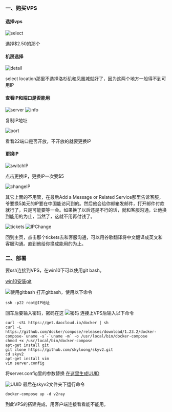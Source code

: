 ### 一、购买VPS
#### 选择vps
![select](https://github.com/skyloong/wow/blob/master/images/select.png)

选择$2.50的那个
#### 机房选择
![detail](https://github.com/skyloong/wow/blob/master/images/detail.png)

select location那里不选择洛杉矶和凤凰城就好了，因为这两个地方一般得不到可用IP

#### 查看IP和端口是否能用

![server](https://github.com/skyloong/wow/blob/master/images/server.png)
![info](https://github.com/skyloong/wow/blob/master/images/info.png)

复制IP地址

![port](https://github.com/skyloong/wow/blob/master/images/port.png)

看看22端口是否开放，不开放的就要更换IP
#### 更换IP
![switchIP](https://github.com/skyloong/wow/blob/master/images/switchIP.png)

点击更换IP，更换IP一次要$5

![changeIP](https://github.com/skyloong/wow/blob/master/images/changeIP.png)

其它上面的不用管，在最后Add a Message or Related Service那里告诉客服，爷要换5美元的IP要在中国能访问到的。然后他会给你邮箱发邮件，打开邮件付款就行了，只是可能要等一会。如果换了以后还是不行的话，就和客服沟通，让他换到能用的为止，当然了，这就不用再付钱了。

![tickets](https://github.com/skyloong/wow/blob/master/images/tickets.png)
![IPChange](https://github.com/skyloong/wow/blob/master/images/IpChange.png)

回到主页，点击那个tickets去和客服沟通，可以用谷歌翻译将中文翻译成英文和客服沟通。直到他给你换成能用的为止。
### 二、部署
要ssh连接到VPS，在win10下可以使用git bash。

[win10安装git](https://blog.csdn.net/qq_32786873/article/details/80570783)

![使用gitbash](https://github.com/skyloong/wow/blob/master/images/gitbash.png)
打开gitbash，使用以下命令
```
ssh -p22 root@IP地址
```
回车后要输入密码，密码在这
![密码](https://github.com/skyloong/wow/blob/master/images/info.png)
连接上VPS后输入以下命令
```
curl -sSL https://get.daocloud.io/docker | sh
curl -L https://github.com/docker/compose/releases/download/1.23.2/docker-compose-`uname -s`-`uname -m` -o /usr/local/bin/docker-compose
chmod +x /usr/local/bin/docker-compose
apt-get install git
git clone https://github.com/skyloong/skyv2.git
cd skyv2
apt-get install vim
vim server.config
```
将server.config里的参数替换
[在这里生成UUID](https://www.uuidgenerator.net/)

![UUID](https://github.com/skyloong/wow/blob/master/images/UUID.png)
最后在skyv2文件夹下运行命令
```
docker-compose up -d v2ray
```
到此VPS的搭建完成，用客户端连接看看能不能用。
